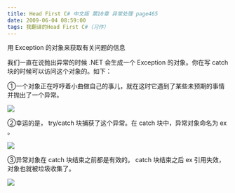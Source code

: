 ```yaml
---
title: Head First C# 中文版 第10章 异常处理 page465
date: 2009-06-04 08:59:00
tags: 我翻译的Head First C#（习作）
---
```

用  Exception  的对象来获取有关问题的信息

  

我们一直在说抛出异常的时候  .NET  会生成一个  Exception  的对象。你在写  catch  块的时候可以访问这个对象的。如下：

  

①一个对象正在哼哼着小曲做自己的事儿，就在这时它遇到了某些未预期的事情并抛出了一个异常。

  

![](https://p-blog.csdn.net/images/p_blog_csdn_net/cuipengfei1/EntryImages/20090604/2009-06-04_08-49-29.jpg)

②幸运的是，  try/catch  块捕获了这个异常。在  catch  块中，异常对象命名为  ex  。

  

![](https://p-blog.csdn.net/images/p_blog_csdn_net/cuipengfei1/EntryImages/20090604/2009-06-04_08-52-12.jpg)

③异常对象在  catch  块结束之前都是有效的。  catch  块结束之后  ex  引用失效，对象也就被垃圾收集了。

  

![](https://p-blog.csdn.net/images/p_blog_csdn_net/cuipengfei1/EntryImages/20090604/2009-06-04_08-56-57.jpg)



